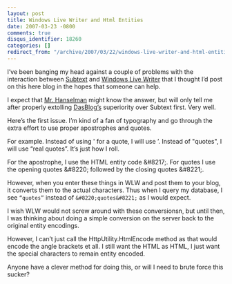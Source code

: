 ```yaml
---
layout: post
title: Windows Live Writer and Html Entities
date: 2007-03-23 -0800
comments: true
disqus_identifier: 18260
categories: []
redirect_from: "/archive/2007/03/22/windows-live-writer-and-html-entities.aspx/"
---
```


I’ve been banging my head against a couple of problems with the
interaction between
[Subtext](http://subtextproject.com/ "Subtext Project Website") and
[Windows Live
Writer](http://windowslivewriter.spaces.live.com/ "Windows Live Writer")
that I thought I’d post on this here blog in the hopes that someone can
help.

I expect that [Mr.
Hanselman](http://hanselman.com/blog/ "Scott Hanselman") might know the
answer, but will only tell me after properly extolling
[DasBlog’s](http://www.dasblog.net/ "DasBlog") superiority over Subtext
first. Very well.

Here’s the first issue. I’m kind of a fan of typography and go through
the extra effort to use proper apostrophes and quotes.

For example. Instead of using ' for a quote, I will use ’. Instead of
"quotes", I will use “real quotes”. It’s just how I roll.

For the apostrophe, I use the HTML entity code &\#8217;. For quotes I
use the opening quotes &\#8220; followed by the closing quotes &\#8221;.

However, when you enter these things in WLW and post them to your blog,
it converts them to the actual characters. Thus when I query my
database, I see `“quotes”` instead of `&#8220;quotes&#8221;` as I would
expect.

I wish WLW would not screw around with these conversionsn, but until
then, I was thinking about doing a simple conversion on the server back
to the original entity encodings.

However, I can’t just call the HttpUtility.HtmlEncode method as that
would encode the angle brackets et all. I still want the HTML as HTML, I
just want the special characters to remain entity encoded.

Anyone have a clever method for doing this, or will I need to brute
force this sucker?

